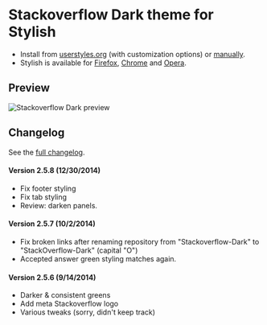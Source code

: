 # Stackoverflow Dark theme for Stylish
- Install from [userstyles.org](http://userstyles.org/styles/35345) (with customization options) or [manually](https://raw.githubusercontent.com/StylishThemes/Stackoverflow-Dark/master/stackoverflow-dark.css).
- Stylish is available for [Firefox](https://addons.mozilla.org/en-US/firefox/addon/2108/), [Chrome](https://chrome.google.com/extensions/detail/fjnbnpbmkenffdnngjfgmeleoegfcffe) and [Opera](https://addons.opera.com/en/extensions/details/stylish-for-opera/).

## Preview

![Stackoverflow Dark preview](http://StylishThemes.github.com/StackOverflow-Dark/images/after.png)

## Changelog

See the [full changelog](https://github.com/StylishThemes/Stackoverflow-Dark/wiki).

#### Version 2.5.8 (12/30/2014)

* Fix footer styling
* Fix tab styling
* Review: darken panels.

#### Version 2.5.7 (10/2/2014)

* Fix broken links after renaming repository from "Stackoverflow-Dark" to "StackOverflow-Dark" (capital "O")
* Accepted answer green styling matches again.

#### Version 2.5.6 (9/14/2014)

* Darker & consistent greens
* Add meta Stackoverflow logo
* Various tweaks (sorry, didn't keep track)
